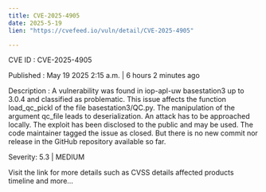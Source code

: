 ```yaml
---
title: CVE-2025-4905
date: 2025-5-19
lien: "https://cvefeed.io/vuln/detail/CVE-2025-4905"

---
```


CVE ID : CVE-2025-4905

Published :  May 19
2025
2:15 a.m. | 6 hours
2 minutes ago

Description : A vulnerability was found in iop-apl-uw basestation3 up to 3.0.4 and classified as problematic. This issue affects the function load_qc_pickl of the file basestation3/QC.py. The manipulation of the argument qc_file leads to deserialization. An attack has to be approached locally. The exploit has been disclosed to the public and may be used. The code maintainer tagged the issue as closed. But there is no new commit nor release in the GitHub repository available so far.

Severity: 5.3 | MEDIUM

Visit the link for more details
such as CVSS details
affected products
timeline
and more...
